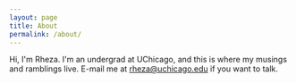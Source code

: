 ```yaml
---
layout: page
title: About
permalink: /about/
---
```


Hi, I'm Rheza. I'm an undergrad at UChicago, and this is where my musings and ramblings live. E-mail me at rheza@uchicago.edu if you want to talk.
